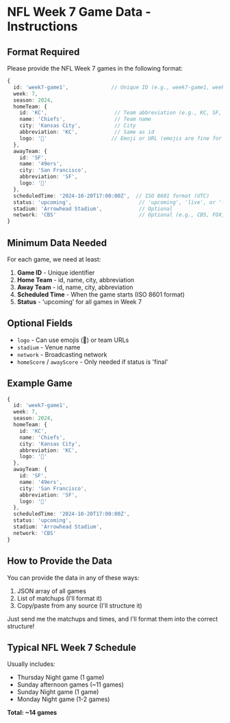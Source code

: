 # NFL Week 7 Game Data - Instructions

## Format Required

Please provide the NFL Week 7 games in the following format:

```typescript
{
  id: 'week7-game1',              // Unique ID (e.g., week7-game1, week7-game2, etc.)
  week: 7,
  season: 2024,
  homeTeam: {
    id: 'KC',                      // Team abbreviation (e.g., KC, SF, BUF, DAL)
    name: 'Chiefs',                // Team name
    city: 'Kansas City',           // City
    abbreviation: 'KC',            // Same as id
    logo: '🏈'                     // Emoji or URL (emojis are fine for mockup)
  },
  awayTeam: {
    id: 'SF',
    name: '49ers',
    city: 'San Francisco',
    abbreviation: 'SF',
    logo: '🏈'
  },
  scheduledTime: '2024-10-20T17:00:00Z',  // ISO 8601 format (UTC)
  status: 'upcoming',                      // 'upcoming', 'live', or 'final'
  stadium: 'Arrowhead Stadium',            // Optional
  network: 'CBS'                           // Optional (e.g., CBS, FOX, NBC, ESPN)
}
```

## Minimum Data Needed

For each game, we need at least:
1. **Game ID** - Unique identifier
2. **Home Team** - id, name, city, abbreviation
3. **Away Team** - id, name, city, abbreviation  
4. **Scheduled Time** - When the game starts (ISO 8601 format)
5. **Status** - 'upcoming' for all games in Week 7

## Optional Fields

- `logo` - Can use emojis (🏈) or team URLs
- `stadium` - Venue name
- `network` - Broadcasting network
- `homeScore` / `awayScore` - Only needed if status is 'final'

## Example Game

```typescript
{
  id: 'week7-game1',
  week: 7,
  season: 2024,
  homeTeam: {
    id: 'KC',
    name: 'Chiefs',
    city: 'Kansas City',
    abbreviation: 'KC',
    logo: '🏈'
  },
  awayTeam: {
    id: 'SF',
    name: '49ers',
    city: 'San Francisco',
    abbreviation: 'SF',
    logo: '🏈'
  },
  scheduledTime: '2024-10-20T17:00:00Z',
  status: 'upcoming',
  stadium: 'Arrowhead Stadium',
  network: 'CBS'
}
```

## How to Provide the Data

You can provide the data in any of these ways:
1. JSON array of all games
2. List of matchups (I'll format it)
3. Copy/paste from any source (I'll structure it)

Just send me the matchups and times, and I'll format them into the correct structure!

## Typical NFL Week 7 Schedule

Usually includes:
- Thursday Night game (1 game)
- Sunday afternoon games (~11 games)
- Sunday Night game (1 game)
- Monday Night game (1-2 games)

**Total: ~14 games**

